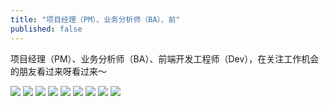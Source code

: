 ```yaml
---
title: "项目经理（PM）、业务分析师（BA）、前"
published: false
---
```

项目经理（PM）、业务分析师（BA）、前端开发工程师（Dev），在关注工作机会的朋友看过来呀看过来～

![](./1.jpg)
![](./2.jpg)
![](./3.jpg)
![](./4.jpg)
![](./5.jpg)
![](./6.jpg)
![](./7.jpg)
![](./8.jpg)
![](./9.jpg)
